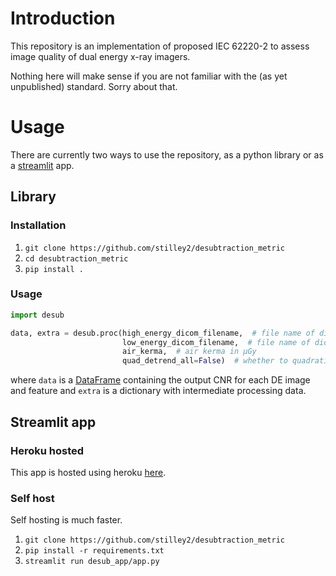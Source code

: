 # Introduction

This repository is an implementation of proposed IEC 62220-2 to assess image quality of dual energy x-ray imagers.

Nothing here will make sense if you are not familiar with the (as yet unpublished) standard. Sorry about that.

# Usage

There are currently two ways to use the repository, as a python library or as a [streamlit](https://streamlit.io/) app.

## Library

### Installation

1. `git clone https://github.com/stilley2/desubtraction_metric`
2. `cd desubtraction_metric`
3. `pip install .`

### Usage

```python
import desub

data, extra = desub.proc(high_energy_dicom_filename,  # file name of dicom file containing high energy data
                         low_energy_dicom_filename,  # file name of dicom file containing low energy data
                         air_kerma,  # air kerma in µGy
                         quad_detrend_all=False)  # whether to quadratically detrend before calculating the metric
```
where `data` is a [DataFrame](https://pandas.pydata.org/pandas-docs/stable/reference/api/pandas.DataFrame.html)
containing the output CNR for each DE image and feature and `extra` is a dictionary with intermediate processing
data.

## Streamlit app

### Heroku hosted

This app is hosted using heroku [here](https://desubtraction.herokuapp.com/).

### Self host

Self hosting is much faster.

1. `git clone https://github.com/stilley2/desubtraction_metric`
2. `pip install -r requirements.txt`
3. `streamlit run desub_app/app.py`
